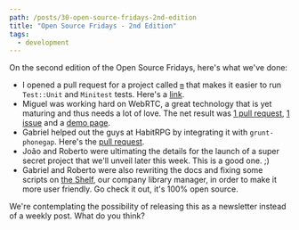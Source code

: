 ```yaml
---
path: /posts/30-open-source-fridays-2nd-edition
title: "Open Source Fridays - 2nd Edition"
tags:
  - development
---
```


On the second edition of the Open Source Fridays, here's what we've done:

* I opened a pull request for a project called [`m`](https://github.com/qrush/m) that makes it easier to run `Test::Unit` and `Minitest` tests. Here's a [link](https://github.com/unmanbearpig/m/pull/1).
* Miguel was working hard on WebRTC, a great technology that is yet maturing and thus needs a lot of love. The net result was [1 pull request](https://github.com/goinstant/webrtc/pull/14), [1 issue](https://github.com/goinstant/webrtc/issues/15) and a [demo page](https://naps62.github.io/webrtc-tests/).
* Gabriel helped out the guys at HabitRPG by integrating it with `grunt-phonegap`. Here's the [pull request](https://github.com/HabitRPG/habitrpg-mobile/pull/186).
* João and Roberto were ultimating the details for the launch of a super secret project that we'll unveil later this week. This is a good one. ;)
* Gabriel and Roberto were also rewriting the docs and fixing some scripts on [the Shelf](https://github.com/groupbuddies/theshelf), our company library manager, in order to make it more user friendly. Go check it out, it's 100% open source.

We're contemplating the possibility of releasing this as a newsletter instead of a weekly post. What do you think?


